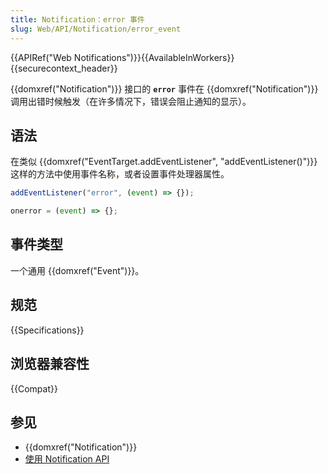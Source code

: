 ```yaml
---
title: Notification：error 事件
slug: Web/API/Notification/error_event
---
```


{{APIRef("Web Notifications")}}{{AvailableInWorkers}}{{securecontext_header}}

{{domxref("Notification")}} 接口的 **`error`** 事件在 {{domxref("Notification")}} 调用出错时候触发（在许多情况下，错误会阻止通知的显示）。

## 语法

在类似 {{domxref("EventTarget.addEventListener", "addEventListener()")}} 这样的方法中使用事件名称，或者设置事件处理器属性。

```js
addEventListener("error", (event) => {});

onerror = (event) => {};
```

## 事件类型

一个通用 {{domxref("Event")}}。

## 规范

{{Specifications}}

## 浏览器兼容性

{{Compat}}

## 参见

- {{domxref("Notification")}}
- [使用 Notification API](/zh-CN/docs/Web/API/Notifications_API/Using_the_Notifications_API)
